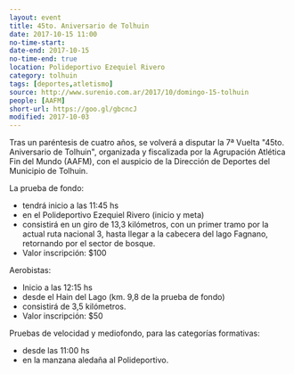```yaml
---
layout: event 
title: 45to. Aniversario de Tolhuin
date: 2017-10-15 11:00
no-time-start: 
date-end: 2017-10-15
no-time-end: true
location: Polideportivo Ezequiel Rivero
category: tolhuin
tags: [deportes,atletismo]
source: http://www.surenio.com.ar/2017/10/domingo-15-tolhuin
people: [AAFM]
short-url: https://goo.gl/gbcncJ
modified: 2017-10-03
---
```


Tras un paréntesis de cuatro años, se volverá a disputar la 7ª Vuelta "45to. Aniversario de Tolhuin", organizada y fiscalizada por la Agrupación Atlética Fin del Mundo (AAFM), con el auspicio de la Dirección de Deportes del Municipio de Tolhuin.

La prueba de fondo:

- tendrá inicio a las 11:45 hs
- en el Polideportivo Ezequiel Rivero (inicio y meta)
- consistirá en un giro de 13,3 kilómetros, con un primer tramo por la actual ruta nacional 3, hasta llegar a la cabecera del lago Fagnano, retornando por el sector de bosque.
- Valor inscripción: $100

Aerobistas:

- Inicio a las 12:15 hs
- desde el Hain del Lago (km. 9,8 de la prueba de fondo)
- consistirá de 3,5 kilómetros.
- Valor inscripción: $50

Pruebas de velocidad y mediofondo, para las categorías formativas:

- desde las 11:00 hs
- en la manzana aledaña al Polideportivo. 
